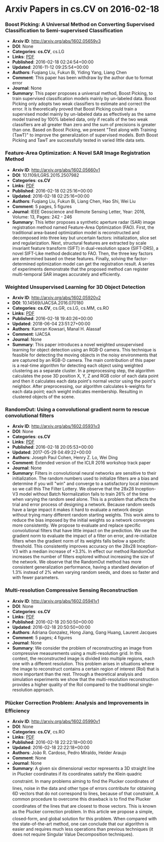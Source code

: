 # Arxiv Papers in cs.CV on 2016-02-18
### Boost Picking: A Universal Method on Converting Supervised Classification to Semi-supervised Classification
- **Arxiv ID**: http://arxiv.org/abs/1602.05659v3
- **DOI**: None
- **Categories**: **cs.CV**, cs.LG
- **Links**: [PDF](http://arxiv.org/pdf/1602.05659v3)
- **Published**: 2016-02-18 02:24:54+00:00
- **Updated**: 2016-11-12 09:25:54+00:00
- **Authors**: Fuqiang Liu, Fukun Bi, Yiding Yang, Liang Chen
- **Comment**: This paper has been withdraw by the author due to format error
- **Journal**: None
- **Summary**: This paper proposes a universal method, Boost Picking, to train supervised classification models mainly by un-labeled data. Boost Picking only adopts two weak classifiers to estimate and correct the error. It is theoretically proved that Boost Picking could train a supervised model mainly by un-labeled data as effectively as the same model trained by 100% labeled data, only if recalls of the two weak classifiers are all greater than zero and the sum of precisions is greater than one. Based on Boost Picking, we present "Test along with Training (TawT)" to improve the generalization of supervised models. Both Boost Picking and TawT are successfully tested in varied little data sets.



### Feature-Area Optimization: A Novel SAR Image Registration Method
- **Arxiv ID**: http://arxiv.org/abs/1602.05660v1
- **DOI**: 10.1109/LGRS.2015.2507982
- **Categories**: **cs.CV**
- **Links**: [PDF](http://arxiv.org/pdf/1602.05660v1)
- **Published**: 2016-02-18 02:25:16+00:00
- **Updated**: 2016-02-18 02:25:16+00:00
- **Authors**: Fuqiang Liu, Fukun Bi, Liang Chen, Hao Shi, Wei Liu
- **Comment**: 5 pages, 5 figures
- **Journal**: IEEE Geoscience and Remote Sensing Letter, Year: 2016, Volume: 13,
  Pages: 242 - 246
- **Summary**: This letter proposes a synthetic aperture radar (SAR) image registration method named Feature-Area Optimization (FAO). First, the traditional area-based optimization model is reconstructed and decomposed into three key but uncertain factors: initialization, slice set and regularization. Next, structural features are extracted by scale invariant feature transform (SIFT) in dual-resolution space (SIFT-DRS), a novel SIFT-Like method dedicated to FAO. Then, the three key factors are determined based on these features. Finally, solving the factor-determined optimization model can get the registration result. A series of experiments demonstrate that the proposed method can register multi-temporal SAR images accurately and efficiently.



### Weighted Unsupervised Learning for 3D Object Detection
- **Arxiv ID**: http://arxiv.org/abs/1602.05920v2
- **DOI**: 10.14569/IJACSA.2016.070180
- **Categories**: **cs.CV**, cs.GR, cs.LG, cs.MM, cs.RO
- **Links**: [PDF](http://arxiv.org/pdf/1602.05920v2)
- **Published**: 2016-02-18 19:40:26+00:00
- **Updated**: 2018-06-04 23:51:27+00:00
- **Authors**: Kamran Kowsari, Manal H. Alassaf
- **Comment**: IJACSA
- **Journal**: None
- **Summary**: This paper introduces a novel weighted unsupervised learning for object detection using an RGB-D camera. This technique is feasible for detecting the moving objects in the noisy environments that are captured by an RGB-D camera. The main contribution of this paper is a real-time algorithm for detecting each object using weighted clustering as a separate cluster. In a preprocessing step, the algorithm calculates the pose 3D position X, Y, Z and RGB color of each data point and then it calculates each data point's normal vector using the point's neighbor. After preprocessing, our algorithm calculates k-weights for each data point; each weight indicates membership. Resulting in clustered objects of the scene.



### RandomOut: Using a convolutional gradient norm to rescue convolutional filters
- **Arxiv ID**: http://arxiv.org/abs/1602.05931v3
- **DOI**: None
- **Categories**: **cs.CV**
- **Links**: [PDF](http://arxiv.org/pdf/1602.05931v3)
- **Published**: 2016-02-18 20:05:53+00:00
- **Updated**: 2017-05-29 04:49:22+00:00
- **Authors**: Joseph Paul Cohen, Henry Z. Lo, Wei Ding
- **Comment**: Extended version of the ICLR 2016 workshop track paper
- **Journal**: None
- **Summary**: Filters in convolutional neural networks are sensitive to their initialization. The random numbers used to initialize filters are a bias and determine if you will "win" and converge to a satisfactory local minimum so we call this The Filter Lottery. We observe that the 28x28 Inception-V3 model without Batch Normalization fails to train 26% of the time when varying the random seed alone. This is a problem that affects the trial and error process of designing a network. Because random seeds have a large impact it makes it hard to evaluate a network design without trying many different random starting weights. This work aims to reduce the bias imposed by the initial weights so a network converges more consistently. We propose to evaluate and replace specific convolutional filters that have little impact on the prediction. We use the gradient norm to evaluate the impact of a filter on error, and re-initialize filters when the gradient norm of its weights falls below a specific threshold. This consistently improves accuracy on the 28x28 Inception-V3 with a median increase of +3.3%. In effect our method RandomOut increases the number of filters explored without increasing the size of the network. We observe that the RandomOut method has more consistent generalization performance, having a standard deviation of 1.3% instead of 2% when varying random seeds, and does so faster and with fewer parameters.



### Multi-resolution Compressive Sensing Reconstruction
- **Arxiv ID**: http://arxiv.org/abs/1602.05941v1
- **DOI**: None
- **Categories**: **cs.CV**
- **Links**: [PDF](http://arxiv.org/pdf/1602.05941v1)
- **Published**: 2016-02-18 20:50:50+00:00
- **Updated**: 2016-02-18 20:50:50+00:00
- **Authors**: Adriana Gonzalez, Hong Jiang, Gang Huang, Laurent Jacques
- **Comment**: 5 pages; 4 figures
- **Journal**: None
- **Summary**: We consider the problem of reconstructing an image from compressive measurements using a multi-resolution grid. In this context, the reconstructed image is divided into multiple regions, each one with a different resolution. This problem arises in situations where the image to reconstruct contains a certain region of interest (RoI) that is more important than the rest. Through a theoretical analysis and simulation experiments we show that the multi-resolution reconstruction provides a higher quality of the RoI compared to the traditional single-resolution approach.



### Plücker Correction Problem: Analysis and Improvements in Efficiency
- **Arxiv ID**: http://arxiv.org/abs/1602.05990v1
- **DOI**: None
- **Categories**: **cs.CV**, cs.RO
- **Links**: [PDF](http://arxiv.org/pdf/1602.05990v1)
- **Published**: 2016-02-18 22:22:18+00:00
- **Updated**: 2016-02-18 22:22:18+00:00
- **Authors**: João R. Cardoso, Pedro Miraldo, Helder Araujo
- **Comment**: None
- **Journal**: None
- **Summary**: A given six dimensional vector represents a 3D straight line in Plucker coordinates if its coordinates satisfy the Klein quadric constraint. In many problems aiming to find the Plucker coordinates of lines, noise in the data and other type of errors contribute for obtaining 6D vectors that do not correspond to lines, because of that constraint. A common procedure to overcome this drawback is to find the Plucker coordinates of the lines that are closest to those vectors. This is known as the Plucker correction problem. In this article we propose a simple, closed-form, and global solution for this problem. When compared with the state-of-the-art method, one can conclude that our algorithm is easier and requires much less operations than previous techniques (it does not require Singular Value Decomposition techniques).



